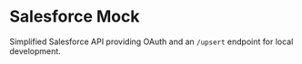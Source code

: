 # Salesforce Mock

Simplified Salesforce API providing OAuth and an `/upsert` endpoint for local development.
